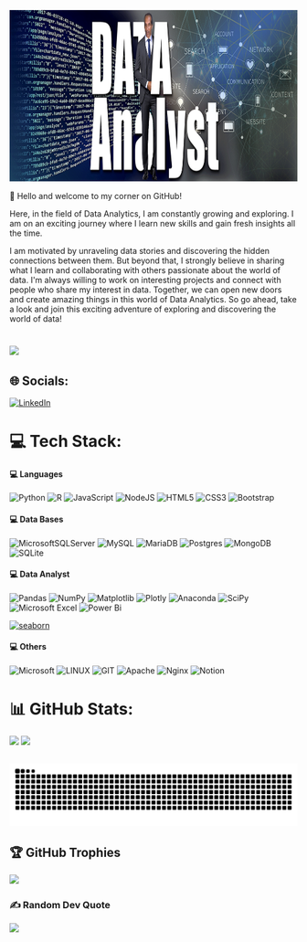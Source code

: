 <a href="https://github.com/osmanyccruz" target="_blank" rel="noreferrer"> <img src="https://github.com/osmanyccruz/osmanyccruz/blob/main/osmanyccruz-github.png" alt="osmanyccruz" width="1280" height="300"/> </a>

👋 Hello and welcome to my corner on GitHub!

<p>Here, in the field of Data Analytics, I am constantly growing and exploring. I am on an exciting journey where I learn new skills and gain fresh insights all the time.</p>
I am motivated by unraveling data stories and discovering the hidden connections between them. But beyond that, I strongly believe in sharing what I learn and collaborating with others passionate about the world of data.
I'm always willing to work on interesting projects and connect with people who share my interest in data. Together, we can open new doors and create amazing things in this world of Data Analytics.
So go ahead, take a look and join this exciting adventure of exploring and discovering the world of data!

#
[![](https://visitcount.itsvg.in/api?id=osmanyccruz&icon=0&color=1)](https://visitcount.itsvg.in)

## 🌐 Socials:
[![LinkedIn](https://img.shields.io/badge/LinkedIn-%230077B5.svg?logo=linkedin&logoColor=white)](https://linkedin.com/in/osmanyccruz) 

# 💻 Tech Stack:
#### 💻 Languages
![Python](https://img.shields.io/badge/python-3670A0?style=flat&logo=python&logoColor=ffdd54) ![R](https://img.shields.io/badge/r-%23276DC3.svg?style=flat&logo=r&logoColor=white) ![JavaScript](https://img.shields.io/badge/javascript-%23323330.svg?style=flat&logo=javascript&logoColor=%23F7DF1E) ![NodeJS](https://img.shields.io/badge/node.js-6DA55F?style=flat&logo=node.js&logoColor=white) ![HTML5](https://img.shields.io/badge/html5-%23E34F26.svg?style=flat&logo=html5&logoColor=white) ![CSS3](https://img.shields.io/badge/css3-%231572B6.svg?style=flat&logo=css3&logoColor=white) ![Bootstrap](https://img.shields.io/badge/bootstrap-%23563D7C.svg?style=flat&logo=bootstrap&logoColor=white)  
#### 💻 Data Bases
![MicrosoftSQLServer](https://img.shields.io/badge/Microsoft%20SQL%20Sever-CC2927?style=flat&logo=microsoft%20sql%20server&logoColor=white) ![MySQL](https://img.shields.io/badge/mysql-%2300f.svg?style=flat&logo=mysql&logoColor=white) ![MariaDB](https://img.shields.io/badge/MariaDB-003545?style=flat&logo=mariadb&logoColor=white) ![Postgres](https://img.shields.io/badge/postgres-%23316192.svg?style=flat&logo=postgresql&logoColor=white) ![MongoDB](https://img.shields.io/badge/MongoDB-%234ea94b.svg?style=flat&logo=mongodb&logoColor=white) ![SQLite](https://img.shields.io/badge/sqlite-%2307405e.svg?style=flat&logo=sqlite&logoColor=white) 
#### 💻 Data Analyst
![Pandas](https://img.shields.io/badge/pandas-%23150458.svg?style=flat&logo=pandas&logoColor=white) ![NumPy](https://img.shields.io/badge/numpy-%23013243.svg?style=flat&logo=numpy&logoColor=white) ![Matplotlib](https://img.shields.io/badge/Matplotlib-%23ffffff.svg?style=flat&logo=Matplotlib&logoColor=black) ![Plotly](https://img.shields.io/badge/Plotly-%233F4F75.svg?style=flat&logo=plotly&logoColor=white) ![Anaconda](https://img.shields.io/badge/Anaconda-%2344A833.svg?style=flat&logo=anaconda&logoColor=white) ![SciPy](https://img.shields.io/badge/SciPy-%230C55A5.svg?style=flat&logo=scipy&logoColor=%white) ![Microsoft Excel](https://img.shields.io/badge/Microsoft_Excel-217346?style=flat&logo=microsoft-excel&logoColor=white) ![Power Bi](https://img.shields.io/badge/power_bi-F2C811?style=flat&logo=powerbi&logoColor=black)

<a href="https://seaborn.pydata.org/" target="_blank" rel="noreferrer"> <img src="https://seaborn.pydata.org/_images/logo-mark-lightbg.svg" alt="seaborn" width="40" height="40"/> </a>

#### 💻 Others
![Microsoft](https://img.shields.io/badge/Microsoft-0078D4?style=flat&logo=microsoft&logoColor=white) ![LINUX](https://img.shields.io/badge/Linux-FCC624?style=flat&logo=linux&logoColor=black) ![GIT](https://img.shields.io/badge/Git-fc6d26?style=flat&logo=git&logoColor=white) ![Apache](https://img.shields.io/badge/apache-%23D42029.svg?style=flat&logo=apache&logoColor=white) ![Nginx](https://img.shields.io/badge/nginx-%23009639.svg?style=flat&logo=nginx&logoColor=white) ![Notion](https://img.shields.io/badge/Notion-%23000000.svg?style=flat&logo=notion&logoColor=white)


# 📊 GitHub Stats:
![](https://github-readme-stats.vercel.app/api?username=osmanyccruz&theme=dark&hide_border=false&include_all_commits=true&count_private=true)
![](https://github-readme-streak-stats.herokuapp.com/?user=osmanyccruz&theme=dark&hide_border=false)<br/>
##
![Snake animation](https://github.com/centaurogda/centaurogda/blob/output/github-contribution-grid-snake.svg)
## 🏆 GitHub Trophies
![](https://github-profile-trophy.vercel.app/?username=osmanyccruz&theme=radical&no-frame=false&no-bg=true&margin-w=4)

### ✍️ Random Dev Quote
![](https://quotes-github-readme.vercel.app/api?type=horizontal&theme=radical)


<!---
osmanyccruz/osmanyccruz is a ✨ special ✨ repository.
--->
